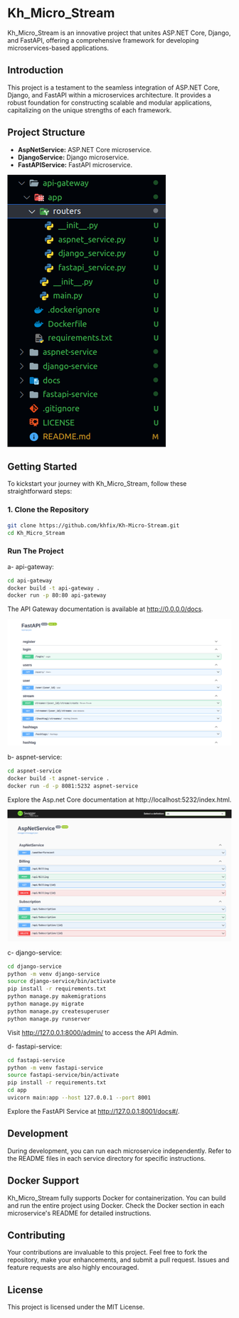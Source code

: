 # Kh_Micro_Stream

Kh_Micro_Stream is an innovative project that unites ASP.NET Core, Django, and FastAPI, offering a comprehensive framework for developing microservices-based applications.

## Introduction

This project is a testament to the seamless integration of ASP.NET Core, Django, and FastAPI within a microservices architecture. It provides a robust foundation for constructing scalable and modular applications, capitalizing on the unique strengths of each framework.

## Project Structure

- **AspNetService:** ASP.NET Core microservice.
- **DjangoService:** Django microservice.
- **FastAPIService:** FastAPI microservice.

![Project Structure](images/project_structure.png)

## Getting Started

To kickstart your journey with Kh_Micro_Stream, follow these straightforward steps:

### 1. Clone the Repository

```bash
git clone https://github.com/khfix/Kh-Micro-Stream.git
cd Kh_Micro_Stream
```

### Run The Project 
a- api-gateway:
```bash
cd api-gateway
docker build -t api-gateway .
docker run -p 80:80 api-gateway
```
The API Gateway documentation is available at http://0.0.0.0/docs.

![API Gateway](images/api-gateway.png)


b- aspnet-service:
```bash
cd aspnet-service
docker build -t aspnet-service .
docker run -d -p 8081:5232 aspnet-service
```
Explore the Asp.net Core documentation at http://localhost:5232/index.html.

![Aspnet Core](images/aspnet_service.png)

c- django-service:
```bash
cd django-service
python -m venv django-service
source django-service/bin/activate
pip install -r requirements.txt
python manage.py makemigrations
python manage.py migrate
python manage.py createsuperuser
python manage.py runserver
```
Visit http://127.0.0.1:8000/admin/ to access the API Admin.



d- fastapi-service:
```bash
cd fastapi-service
python -m venv fastapi-service
source fastapi-service/bin/activate
pip install -r requirements.txt
cd app
uvicorn main:app --host 127.0.0.1 --port 8001
```
Explore the FastAPI Service at http://127.0.0.1:8001/docs#/.



## Development

During development, you can run each microservice independently. Refer to the README files in each service directory for specific instructions.


## Docker Support

Kh_Micro_Stream fully supports Docker for containerization. You can build and run the entire project using Docker. Check the Docker section in each microservice's README for detailed instructions.



## Contributing

Your contributions are invaluable to this project. Feel free to fork the repository, make your enhancements, and submit a pull request. Issues and feature requests are also highly encouraged.

## License

This project is licensed under the MIT License.